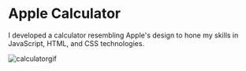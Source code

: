 # Apple Calculator

I developed a calculator resembling Apple's design to hone my skills in JavaScript, HTML, and CSS technologies.


![calculatorgif](https://github.com/ohayonyo/AppleCalculator/assets/62948137/be623c04-643f-41f9-afd8-310a74063f04)

